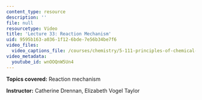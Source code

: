```yaml
---
content_type: resource
description: ''
file: null
resourcetype: Video
title: 'Lecture 33: Reaction Mechanism'
uid: 9595b163-a036-1f12-6bde-7e56b34be7f6
video_files:
  video_captions_file: /courses/chemistry/5-111-principles-of-chemical-science-fall-2008/video-lectures/lecture-33/wnOOQnW5Un4.vtt
video_metadata:
  youtube_id: wnOOQnW5Un4
---
```


**Topics covered:** Reaction mechanism

**Instructor:** Catherine Drennan, Elizabeth Vogel Taylor